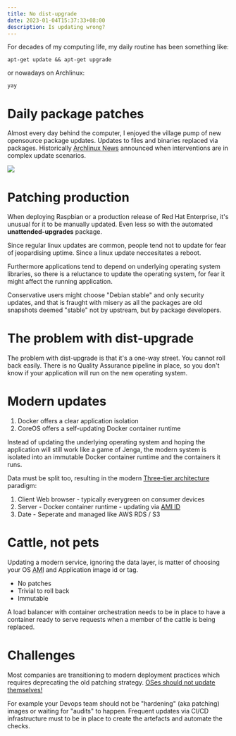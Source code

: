```yaml
---
title: No dist-upgrade
date: 2023-01-04T15:37:33+08:00
description: Is updating wrong?
---
```


For decades of my computing life, my daily routine has been something like:

    apt-get update && apt-get upgrade

or nowadays on Archlinux:

    yay

# Daily package patches

Almost every day behind the computer, I enjoyed the village pump of new opensource package updates. Updates to files and binaries replaced via packages. Historically [Archlinux News](https://archlinux.org/news/) announced when interventions are in complex update scenarios.

<img src="https://s.natalian.org/2023-01-04/intervention.png">

# Patching production

When deploying Raspbian or a production release of Red Hat Enterprise, it's unusual for it to be manually updated. Even less so with the automated **unattended-upgrades** package.

Since regular linux updates are common, people tend not to update for fear of jeopardising uptime. Since a linux update neccesitates a reboot.

Furthermore applications tend to depend on underlying operating system libraries, so there is a reluctance to update the operating system, for fear it might affect the running application.

Conservative users might choose "Debian stable" and only security updates, and that is fraught with misery as all the packages are old snapshots deemed "stable" not by upstream, but by package developers.

# The problem with dist-upgrade

The problem with dist-upgrade is that it's a one-way street. You cannot roll back easily. There is no Quality Assurance pipeline in place, so you don't know if your application will run on the new operating system.

#  Modern updates

1. Docker offers a clear application isolation
2. CoreOS offers a self-updating Docker container runtime

Instead of updating the underlying operating system and hoping the application will still work like a game of Jenga, the modern system is isolated into an immutable Docker container runtime and the containers it runs.

Data must be split too, resulting in the modern [Three-tier architecture](https://docs.aws.amazon.com/whitepapers/latest/serverless-multi-tier-architectures-api-gateway-lambda/three-tier-architecture-overview.html) paradigm:

1. Client Web browser - typically everygreen on consumer devices
2. Server - Docker container runtime - updating via [AMI ID](https://aws.amazon.com/blogs/compute/query-for-the-latest-amazon-linux-ami-ids-using-aws-systems-manager-parameter-store/)
3. Date - Seperate and managed like AWS RDS / S3

# Cattle, not pets

Updating a modern service, ignoring the data layer, is matter of choosing your OS <abbr title="Amazon Linux Image">AMI</abbr> and Application image id or tag.

* No patches
* Trivial to roll back
* Immutable

A load balancer with container orchestration needs to be in place to have a container ready to serve requests when a member of the cattle is being replaced.

# Challenges

Most companies are transitioning to modern deployment practices which requires deprecating the old patching strategy. [OSes should not update themselves!](https://forums.raspberrypi.com/viewtopic.php?p=2054478)

For example your Devops team should not be "hardening" (aka patching) images or waiting for "audits" to happen. Frequent updates via CI/CD infrastructure must to be in place to create the artefacts and automate the checks.
